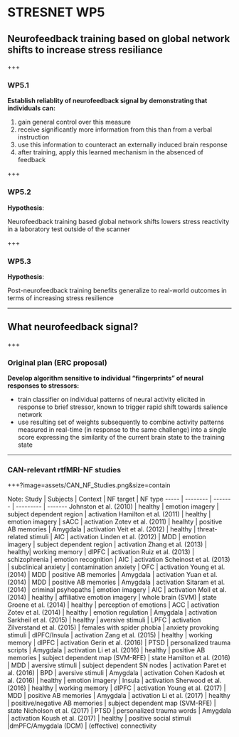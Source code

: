 # STRESNET WP5

## Neurofeedback training based on global network shifts to increase stress resiliance

+++

### WP5.1

**Establish reliablity of neurofeedback signal by demonstrating that individuals can:**
  1. gain general control over this measure
  2. receive significantly more information from this than from a verbal instruction
  3. use this information to counteract an externally induced brain response
  4. after training, apply this learned mechanism in the absenced of feedback

+++

### WP5.2

**Hypothesis**:

Neurofeedback training based global network shifts lowers stress reactivity in a laboratory test outside of the scanner

+++

### WP5.3

**Hypothesis**:

Post-neurofeedback training benefits generalize to real-world outcomes in terms of increasing stress resilience

---

## What neurofeedback signal?

+++

### Original plan (ERC proposal)
**Develop algorithm  sensitive  to  individual  “fingerprints”  of  neural  responses  to  stressors:**
  - train classifier on individual patterns of neural activity elicited in response to brief stressor, known to trigger rapid shift towards salience network
  - use resulting set of weights subsequently to combine activity patterns measured in real-time (in response to the same challenge) into a single score expressing the similarity of the current brain state to the training state

---

### CAN-relevant rtfMRI-NF studies

+++?image=assets/CAN_NF_Studies.png&size=contain

Note:
Study | Subjects | Context | NF target | NF type
----- | -------- | ------- | --------- | -------
Johnston et al. (2010) | healthy | emotion imagery | subject dependent region | activation
Hamilton et al. (2011) | healthy | emotion imagery | sACC | activation
Zotev et al. (2011) | healhty | positive AB memories | Amygdala | activation
Veit et al. (2012) | healthy | threat-related stimuli | AIC | activation
Linden et al. (2012) | MDD | emotion imagery | subject dependent region | activation
Zhang et al. (2013) | healthy| working memory | dlPFC | activation
Ruiz et al. (2013) | schizophrenia | emotion recognition | AIC | activation
Scheinost et al. (2013) | subclinical anxiety | contamination anxiety | OFC | activation
Young et al. (2014) | MDD | positive AB memories | Amygdala | activation
Yuan et al. (2014) | MDD | positive AB memories | Amygdala | activation
Sitaram et al. (2014) | criminal psyhopaths | emotion imagery | AIC | activation
Moll et al. (2014) | healthy | affiliative emotion imagery | whole brain (SVM) | state
Groene et al. (2014) | healthy | perception of emotions | ACC | activation
Zotev et al. (2014) | healthy | emotion regulation | Amygdala | activation
Sarkheil et al. (2015) | healthy | aversive stimuli | LPFC | activation
Zilverstand et al. (2015) | females with spider phobia | anxiety provoking stimuli | dlPFC/Insula | activation
Zang et al. (2015) | healthy | working memory | dlPFC | activation
Gerin et al. (2016) | PTSD | personalized trauma scripts | Amygdala | activation
Li et al. (2016) | healthy | positive AB memories | subject dependent map (SVM-RFE) | state
Hamilton et al. (2016) | MDD | aversive stimuli | subject dependent SN nodes | activation
Paret et al. (2016) | BPD | aversive stimuli | Amygdala | activation
Cohen Kadosh et al. (2016) | healthy | emotion imagery | Insula | activation
Sherwood et al. (2016) | healthy | working memory | dlPFC | activation
Young et al. (2017) | MDD | positive AB memories | Amygdala | activation
Li et al. (2017) | healthy | positive/negative AB memories | subject dependent map (SVM-RFE) | state
Nicholson et al. (2017) | PTSD | personalized trauma words | Amygdala | activation
Koush et al. (2017) | healthy | positive social stimuli |dmPFC/Amygdala (DCM) | (effective) connectivity
